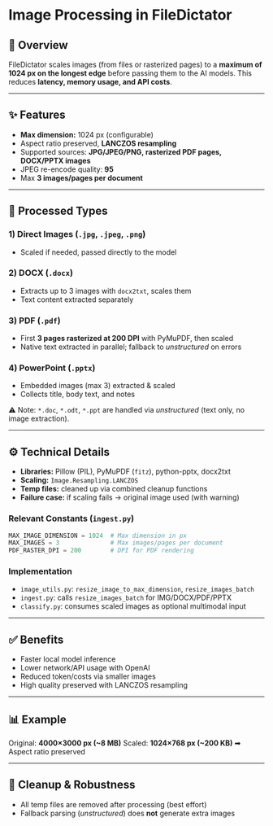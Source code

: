 # Image Processing in FileDictator

## 📖 Overview

FileDictator scales images (from files or rasterized pages) to a **maximum of 1024 px on the longest edge** before passing them to the AI models.
This reduces **latency, memory usage, and API costs**.

---

## ✨ Features

* **Max dimension:** 1024 px (configurable)
* Aspect ratio preserved, **LANCZOS resampling**
* Supported sources: **JPG/JPEG/PNG, rasterized PDF pages, DOCX/PPTX images**
* JPEG re-encode quality: **95**
* Max **3 images/pages per document**

---

## 📂 Processed Types

### 1) Direct Images (`.jpg`, `.jpeg`, `.png`)

* Scaled if needed, passed directly to the model

### 2) DOCX (`.docx`)

* Extracts up to 3 images with `docx2txt`, scales them
* Text content extracted separately

### 3) PDF (`.pdf`)

* First **3 pages rasterized at 200 DPI** with PyMuPDF, then scaled
* Native text extracted in parallel; fallback to *unstructured* on errors

### 4) PowerPoint (`.pptx`)

* Embedded images (max 3) extracted & scaled
* Collects title, body text, and notes

⚠️ Note: `*.doc`, `*.odt`, `*.ppt` are handled via *unstructured* (text only, no image extraction).

---

## ⚙️ Technical Details

* **Libraries:** Pillow (PIL), PyMuPDF (`fitz`), python-pptx, docx2txt
* **Scaling:** `Image.Resampling.LANCZOS`
* **Temp files:** cleaned up via combined cleanup functions
* **Failure case:** if scaling fails → original image used (with warning)

### Relevant Constants (`ingest.py`)

```python
MAX_IMAGE_DIMENSION = 1024  # Max dimension in px
MAX_IMAGES = 3              # Max images/pages per document
PDF_RASTER_DPI = 200        # DPI for PDF rendering
```

### Implementation

* `image_utils.py`: `resize_image_to_max_dimension`, `resize_images_batch`
* `ingest.py`: calls `resize_images_batch` for IMG/DOCX/PDF/PPTX
* `classify.py`: consumes scaled images as optional multimodal input

---

## ✅ Benefits

* Faster local model inference
* Lower network/API usage with OpenAI
* Reduced token/costs via smaller images
* High quality preserved with LANCZOS resampling

---

## 📊 Example

Original: **4000×3000 px (\~8 MB)**
Scaled: **1024×768 px (\~200 KB)**
➡ Aspect ratio preserved

---

## 🧹 Cleanup & Robustness

* All temp files are removed after processing (best effort)
* Fallback parsing (*unstructured*) does **not** generate extra images

